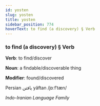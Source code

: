```yaml
---
id: yosten
slug: yosten
title: yosten
sidebar_position: 774
hoverText: to find (a discovery) § Verb
---
```


### to find (a discovery) § Verb

**Verb**: to find/discover

**Noun**: a findable/discoverable thing

**Modifier**: found/discovered

Persian یافتن yâftan /jɒːfˈtæn/

*Indo-Iranian Language Family*